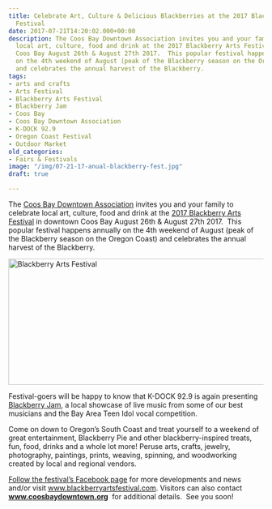 ```yaml
---
title: Celebrate Art, Culture & Delicious Blackberries at the 2017 Blackberry Arts
  Festival
date: 2017-07-21T14:20:02.000+00:00
description: The Coos Bay Downtown Association invites you and your family to celebrate
  local art, culture, food and drink at the 2017 Blackberry Arts Festival in downtown
  Coos Bay August 26th & August 27th 2017.  This popular festival happens annually
  on the 4th weekend of August (peak of the Blackberry season on the Oregon Coast)
  and celebrates the annual harvest of the Blackberry.
tags:
- arts and crafts
- Arts Festival
- Blackberry Arts Festival
- Blackberry Jam
- Coos Bay
- Coos Bay Downtown Association
- K-DOCK 92.9
- Oregon Coast Festival
- Outdoor Market
old_categories:
- Fairs & Festivals
image: "/img/07-21-17-anual-blackberry-fest.jpg"
draft: true

---
```

The <a href="http://coosbaydowntown.org/" target="_blank" rel="noopener noreferrer">Coos Bay Downtown Association</a> invites you and your family to celebrate local art, culture, food and drink at the <a href="http://blackberryartsfestival.com/" target="_blank" rel="noopener noreferrer">2017 Blackberry Arts Festival</a> in downtown Coos Bay August 26th & August 27th 2017.  This popular festival happens annually on the 4th weekend of August (peak of the Blackberry season on the Oregon Coast) and celebrates the annual harvest of the Blackberry.

<img class="aligncenter size-large wp-image-93510" src="/wp-content/uploads/2016/07/12642875_983948355018131_172682124319859928_n-674x249.jpg" alt="Blackberry Arts Festival" width="674" height="249" srcset="/wp-content/uploads/2016/07/12642875_983948355018131_172682124319859928_n-674x249.jpg 674w, /wp-content/uploads/2016/07/12642875_983948355018131_172682124319859928_n-200x74.jpg 200w, /wp-content/uploads/2016/07/12642875_983948355018131_172682124319859928_n.jpg 851w" sizes="(max-width: 674px) 100vw, 674px" />

Festival-goers will be happy to know that K-DOCK 92.9 is again presenting <a href="http://blackberryartsfestival.com/entertainment/" target="_blank" rel="noopener noreferrer">Blackberry Jam</a>, a local showcase of live music from some of our best musicians and the Bay Area Teen Idol vocal competition.

Come on down to Oregon&#8217;s South Coast and treat yourself to a weekend of great entertainment, Blackberry Pie and other blackberry-inspired treats, fun, food, drinks and a whole lot more! Peruse arts, crafts, jewelry, photography, paintings, prints, weaving, spinning, and woodworking created by local and regional vendors.

<a href="https://www.facebook.com/Blackberry-Arts-Festival-359868347426138/" target="_blank" rel="noopener noreferrer">Follow the festival&#8217;s Facebook page</a> for more developments and news and/or visit <a href="http://www.blackberryartsfestival.com/" target="_blank" rel="noopener noreferrer">www.blackberryartsfestival.com</a>. Visitors can also contact <a href="http://coosbaydowntown.org/blackberry-arts-festival/" target="_blank" rel="noopener noreferrer"><strong>www.coosbaydowntown.org</strong></a>  for additional details.  See you soon!